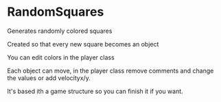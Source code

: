 # RandomSquares
Generates randomly colored squares

Created so that every new square becomes an object

You can edit colors in the player class

Each object can move, in the player class remove comments and change the values or add velocityx/y.

It's based ith a game structure so you can finish it if you want.
